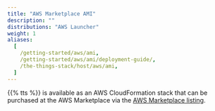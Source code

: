 ```yaml
---
title: "AWS Marketplace AMI"
description: ""
distributions: "AWS Launcher"
weight: 1
aliases:
  [
    /getting-started/aws/ami,
    /getting-started/aws/ami/deployment-guide/,
    /the-things-stack/host/aws/ami,
  ]
---
```


{{% tts %}} is available as an AWS CloudFormation stack that can be purchased at the AWS Marketplace via the [AWS Marketplace listing](https://aws.amazon.com/marketplace/pp/B081HZKDJ4?qid=1593444260869&sr=0-1&ref_=srh_res_product_title).
